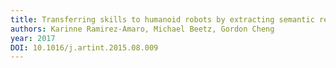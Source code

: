 ```yaml
---
title: Transferring skills to humanoid robots by extracting semantic representations from observations of human activities
authors: Karinne Ramirez-Amaro, Michael Beetz, Gordon Cheng
year: 2017
DOI: 10.1016/j.artint.2015.08.009
---
```


